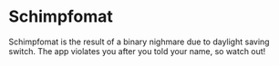 # Schimpfomat
Schimpfomat is the result of a binary nighmare due to daylight saving switch. The app violates you after you told your name, so watch out!
